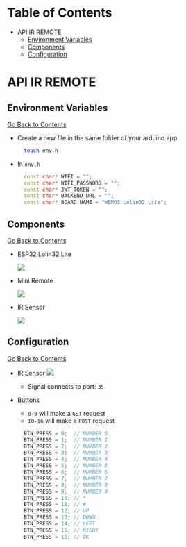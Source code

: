 <h1 id='contents'>Table of Contents</h1>

- [API IR REMOTE](#api-ir-remote)
  - [Environment Variables](#environment-variables)
  - [Components](#components)
  - [Configuration](#configuration)

# API IR REMOTE

## Environment Variables

[Go Back to Contents](#contents)

- Create a new file in the same folder of your arduino app.

  ```Bash
    touch env.h
  ```

- In `env.h`

  ```C++
    const char* WIFI = "";
    const char* WIFI_PASSWORD = "";
    const char* JWT_TOKEN = "";
    const char* BACKEND_URL = "";
    const char* BOARD_NAME = "WEMOS Lolin32 Lite";
  ```

## Components

[Go Back to Contents](#contents)

- ESP32 Lolin32 Lite

  ![](https://i.imgur.com/RleJMlf.png)

- Mini Remote

  ![](https://i.imgur.com/yaZGJFB.png)

- IR Sensor

  ![](https://i.imgur.com/fky0HwQ.png)

## Configuration

[Go Back to Contents](#contents)

- IR Sensor
  ![](https://i.imgur.com/Th4PZRp.jpg)

  - Signal connects to port: `35`

- Buttons

  - `0-9` will make a `GET` request
  - `10-16` will make a `POST` request

  ```C++
    BTN_PRESS = 0;  // NUMBER 0
    BTN_PRESS = 1;  // NUMBER 1
    BTN_PRESS = 2;  // NUMBER 2
    BTN_PRESS = 3;  // NUMBER 3
    BTN_PRESS = 4;  // NUMBER 4
    BTN_PRESS = 5;  // NUMBER 5
    BTN_PRESS = 6;  // NUMBER 6
    BTN_PRESS = 7;  // NUMBER 7
    BTN_PRESS = 8;  // NUMBER 8
    BTN_PRESS = 9;  // NUMBER 9
    BTN_PRESS = 10; // *
    BTN_PRESS = 11; // #
    BTN_PRESS = 12; // UP
    BTN_PRESS = 13; // DOWN
    BTN_PRESS = 14; // LEFT
    BTN_PRESS = 15; // RIGHT
    BTN_PRESS = 16; // OK
  ```
